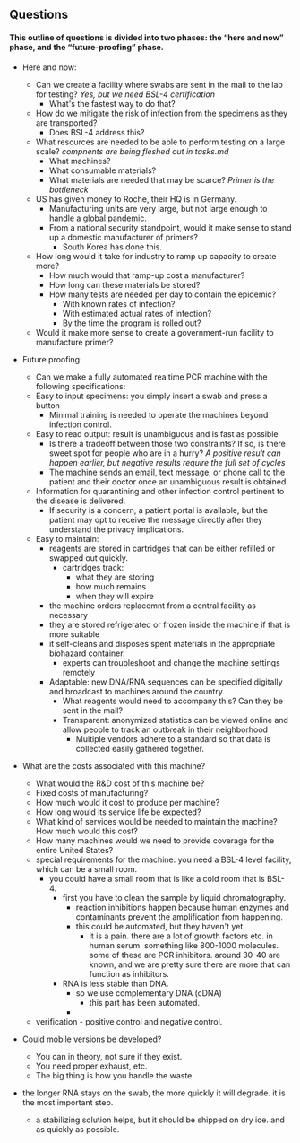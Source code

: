 ## Questions
#### This outline of questions is divided into two phases: the “here and now” phase, and the “future-proofing” phase. 


* Here and now:
    * Can we create a facility where swabs are sent in the mail to the lab for testing? _Yes, but we need BSL-4 certification_
        * What's the fastest way to do that?
    * How do we mitigate the risk of infection from the specimens as they are transported?
        * Does BSL-4 address this?
    * What resources are needed to be able to perform testing on a large scale? _compnents are being fleshed out in tasks.md_
        * What machines?            
        * What consumable materials?
        * What materials are needed that may be scarce? _Primer is the bottleneck_
    * US has given money to Roche, their HQ is in  Germany.
        * Manufacturing units are very large, but not large enough to handle a global pandemic.
        * From a national security standpoint, would it make sense to stand up a domestic manufacturer of primers?
            * South Korea has done this.
    * How long would it take for industry to ramp up capacity to create more?
        * How much would that ramp-up cost a manufacturer?
        * How long can these materials be stored?
        * How many tests are needed per day to contain the epidemic?
          * With known rates of infection?
          * With estimated actual rates of infection?
          * By the time the program is rolled out?
    * Would it make more sense to create a government-run facility to manufacture primer?

              
* Future proofing:
    * Can we make a fully automated realtime PCR machine with the following specifications:
    * Easy to input specimens:  you simply insert a swab and press a button
      * Minimal training is needed to operate the machines beyond infection control.
    * Easy to read output:  result is unambiguous and is fast as possible
        * Is there a tradeoff between those two constraints? If so, is there sweet spot for people who are in a hurry? _A positive result can happen earlier, but negative results require the full set of cycles_
        * The machine sends an email, text message, or phone call to the patient and their doctor once an unambiguous result is obtained.
    * Information for quarantining and other infection control pertinent to the disease is delivered.
        * If security is a concern, a patient portal is available, but the patient may opt to receive the message directly after they understand the privacy implications.
    * Easy to maintain:
        * reagents are stored in cartridges that can be either refilled or swapped out quickly.
            * cartridges track:
                * what they are storing
                * how much remains
                * when they will expire
        * the machine orders replacemnt from a central facility as necessary
        * they are stored refrigerated or frozen inside the machine if that is more suitable
        * it self-cleans and disposes spent materials in the appropriate biohazard container.
            * experts can troubleshoot and change the machine settings remotely
        * Adaptable: new DNA/RNA sequences can be specified digitally and broadcast to machines around the country.
            * What reagents would need to accompany this? Can they be sent in the mail?
            * Transparent: anonymized statistics can be viewed online and allow people to track an outbreak in their neighborhood
                * Multiple vendors adhere to a standard so that data is collected easily gathered together.

* What are the costs associated with this machine?          
    * What would the R&D cost of this machine be?
    * Fixed costs of manufacturing?
    * How much would it cost to produce per machine?
    * How long would its service life be expected?
    * What kind of services would be needed to maintain the machine? How much would this cost?
    * How many machines would we need to provide coverage for the entire United States?
    * special requirements for the machine: you need a BSL-4 level facility, which can be a small room.
        * you could have a small room that is like a cold room that is BSL-4.
            * first you have to clean the sample by liquid chromatography.
                * reaction inhibitions happen because human enzymes and contaminants prevent the amplification from happening.
                * this could be automated, but they haven't yet.
                    * it is a pain. there are a lot of growth factors etc. in human serum. something like 800-1000 molecules. some of these are PCR inhibitors. around 30-40 are known, and we are pretty sure there are more that can function as inhibitors.
            * RNA is less stable than DNA.
                * so we use complementary DNA (cDNA)
                    * this part has been automated.
                * 
    * verification - positive control and negative control.
          
* Could mobile versions be developed?
    * You can in theory, not sure if they exist.
    * You need proper exhaust, etc.
    * The big thing is how you handle the waste.

* the longer RNA stays on the swab, the more quickly it will degrade. it is the most important step.
    * a stabilizing solution helps, but it should be shipped on dry ice. and as quickly as possible.

